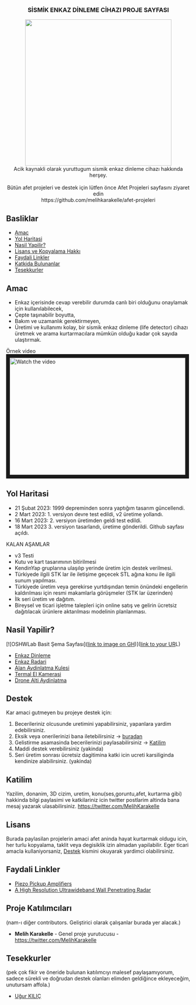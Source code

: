 <p align="center">
  <h3 align="center">SİSMİK ENKAZ DİNLEME CİHAZI PROJE SAYFASI</h3>
  <p align="center">
  <img src=https://github.com/melihkarakelle/afet-projeleri/blob/main/enkaz-dinleme/sismik_enkaz_dinleme_v3.jfif height=400><br>
    Acik kaynakli olarak yuruttugum sismik enkaz dinleme cihazı hakkında herşey.<br>  
    <br>Bütün afet projeleri ve destek için lütfen önce Afet Projeleri sayfasını ziyaret edin<br>
    https://github.com/melihkarakelle/afet-projeleri
  </p>
</p>

## Basliklar

* [Amac](#Amac)
* [Yol Haritasi](#yol-haritasi)
* [Nasil Yapilir?](#nasil-yapilir)
* [Lisans ve Kopyalama Hakkı](#lisans)
* [Faydali Linkler](#faydali-linkler)
* [Katkida Bulunanlar](#katkida-bulunanlar)
* [Tesekkurler](#tesekkurler)


## Amac

* Enkaz içerisinde cevap verebilir durumda canlı biri olduğunu onaylamak için kullanılabilecek, 
* Çepte taşınabilir boyutta, 
* Bakım ve uzamanlık gerektirmeyen, 
* Üretimi ve kullanımı kolay,
bir sismik enkaz dinleme (life detector) cihazı üretmek ve arama kurtarmacılara mümkün olduğu kadar çok sayıda ulaştırmak.

Örnek video<br>
<a href="http://www.youtube.com/watch?feature=player_embedded&v=WxFC-EzqI3o" target="_blank">
 <img src="http://img.youtube.com/vi/WxFC-EzqI3o/mqdefault.jpg" alt="Watch the video" width="480" height="320" border="10" />
</a>

## Yol Haritasi

* 21 Şubat 2023: 1999 depreminden sonra yaptığım tasarım güncellendi.
* 2 Mart 2023: 1. versiyon devre test edildi, v2 üretime yollandı. 
* 16 Mart 2023: 2. versiyon üretimden geldi test edildi.
* 18 Mart 2023 3. versiyon tasarlandı, üretime gönderildi. Github sayfası açıldı.

KALAN AŞAMLAR
* v3 Testi
* Kutu ve kart tasarımının bitirilmesi
* KendinYap gruplarına ulaşılıp yerinde üretim için destek verilmesi.
* Türkiyede ilgili STK lar ile iletişime geçecek STL ağına konu ile ilgili sunum yapılması.
* Türkiyede üretim veya gerekirse yurtdışından temin önündeki engellerin kaldırılması için resmi makamlarla görüşmeler (STK lar üzerinden)
* İlk seri üretim ve dağıtım.
* Bireysel ve ticari işletme talepleri için online satış ve gelirin ücretsiz dağıtılacak ürünlere aktarılması modelinin planlanması.  


## Nasil Yapilir?

[![OSHWLab Basit Şema Sayfası]([link to image on GH](https://github.com/melihkarakelle/afet-projeleri/blob/main/enkaz-dinleme/sismik_oshwlab_page.png))]([link to your UR](https://oshwlab.com/melih/enkaz_dinleme_copy)L)



* [Enkaz Dinleme](https://github.com/melihkarakelle/afet-projeleri/tree/main/enkaz-dinleme)
* [Enkaz Radari](https://github.com/melihkarakelle/afet-projeleri/tree/main/enkaz-radari)
* [Alan Aydinlatma Kulesi](https://github.com/melihkarakelle/afet-projeleri/tree/main/aydinlatma-kulesi)
* [Termal El Kamerasi](https://github.com/melihkarakelle/afet-projeleri/tree/main/termal-el-kamerasi)
* [Drone Alti Aydinlatma](https://github.com/melihkarakelle/afet-projeleri/tree/main/drone-alti-aydinlatma)


## Destek

Kar amaci gutmeyen bu projeye destek için:

1. Becerileriniz olcusunde uretimini yapabilirsiniz, yapanlara yardim edebilirsiniz.
2. Eksik veya onerilerinizi bana iletebilirsiniz -> [buradan](https://github.com/melihkarakelle/afet-projeleri/issues)
3. Gelistirme asamasinda becerilerinizi paylasabilirsiniz -> [Katilim](#katilim)
4. Maddi destek verebilirsiniz (yakinda)
6. Seri üretim sonrası ücretsiz dagitimina katki icin ucreti karsiliginda kendinize alabilirsiniz. (yakinda)



## Katilim

Yazilim, donanim, 3D cizim, uretim, konu(ses,goruntu,afet, kurtarma gibi) hakkinda bilgi paylasimi ve katkilariniz icin twitter postlarim altinda bana mesaj yazarak ulasabilirsiniz. https://twitter.com/MelihKarakelle


## Lisans

Burada paylasilan projelerin amaci afet aninda hayat kurtarmak oldugu icin, her turlu kopyalama, taklit veya degisiklik izin almadan yapilabilir.
Eger ticari amacla kullaniyorsaniz, [Destek](#destek) kismini okuyarak yardimci olabilirsiniz.

## Faydali Linkler

* [Piezo Pickup Amplifiers](https://sound-au.com/project202.htm)
* [A High Resolution Ultrawideband Wall Penetrating
Radar](https://research.sabanciuniv.edu/id/eprint/96/1/3011800000350.pdf)


## Proje Katılımcıları
(nam-ı diğer contributors. Geliştirici olarak çalışanlar burada yer alacak.)

* **Melih Karakelle** - Genel proje yurutucusu - https://twitter.com/MelihKarakelle

## Tesekkurler 
(pek çok fikir ve öneride bulunan katılımcıyı malesef paylaşamıyorum, sadece sürekli ve doğrudan destek olanları elimden geldiğince ekleyeceğim, unutursam affola.)
* [Uğur KILIÇ](https://twitter.com/qiapz)

